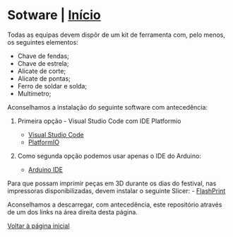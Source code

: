 # Sotware    |    <a href="https://robotics-and-ai-group-of-uac.github.io/Vulcano/"> Início </a>

Todas as equipas devem dispôr de um kit de ferramenta com, pelo menos, os seguintes elementos:
- Chave de fendas;
- Chave de estrela;
- Alicate de corte;
- Alicate de pontas;
- Ferro de soldar e solda;
- Multímetro;

Aconselhamos a instalação do seguinte software com antecedência: <br>

1. Primeira opção - Visual Studio Code com IDE Platformio
    - <a href="https://code.visualstudio.com/" target="_blank"> Visual Studio Code </a>
    - <a href="https://platformio.org/install/ide?install=vscode" target="_blank"> PlatformIO </a>

2. Como segunda opção podemos usar apenas o IDE do Arduino: <br>
    - <a href="https://www.arduino.cc/en/software" target="_blank"> Arduino IDE </a>

Para que possam imprimir peças em 3D durante os dias do festival, nas impressoras disponibilizadas, devem instalar o seguinte Slicer:
    - <a href="https://www.flashforge.com/product-detail/FlashPrint-slicer-for-flashforge-fdm-3d-printers" target="_blank"> FlashPrint </a>

Aconselhamos a descarregar, com antecedência, este repositório através de um dos links na área direita desta página.

<a href="https://robotics-and-ai-group-of-uac.github.io/Vulcano/"> Voltar à página inicial </a>
